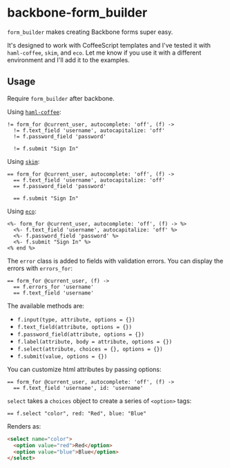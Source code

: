 backbone-form_builder
=====================

`form_builder` makes creating Backbone forms super easy.

It's designed to work with CoffeeScript templates and
I've tested it with `haml-coffee`, `skim`, and `eco`.
Let me know if you use it with a different environment and I'll
add it to the examples.

Usage
-----

Require `form_builder` after backbone.

Using [`haml-coffee`](https://github.com/netzpirat/haml-coffee):

```hamlc
!= form_for @current_user, autocomplete: 'off', (f) ->
  != f.text_field 'username', autocapitalize: 'off'
  != f.password_field 'password'

  != f.submit "Sign In"
```

Using [`skim`](https://github.com/jfirebaugh/skim):

```skim
== form_for @current_user, autocomplete: 'off', (f) ->
  == f.text_field 'username', autocapitalize: 'off'
  == f.password_field 'password'

  == f.submit "Sign In"
```

Using [`eco`](https://github.com/sstephenson/eco):

```eco
<%- form_for @current_user, autocomplete: 'off', (f) -> %>
  <%- f.text_field 'username', autocapitalize: 'off' %>
  <%- f.password_field 'password' %>
  <%- f.submit "Sign In" %>
<% end %>
```

The `error` class is added to fields with validation errors.
You can display the errors with `errors_for`:

```skim
== form_for @current_user, (f) ->
  == f.errors_for 'username'
  == f.text_field 'username'
```

The available methods are:

* `f.input(type, attribute, options = {})`
* `f.text_field(attribute, options = {})`
* `f.password_field(attribute, options = {})`
* `f.label(attribute, body = attribute, options = {})`
* `f.select(attribute, choices = {}, options = {})`
* `f.submit(value, options = {})`

You can customize html attributes by passing options:

```skim
== form_for @current_user, autocomplete: 'off', (f) ->
  == f.text_field 'username', id: 'username'
```

`select` takes a `choices` object to create a series of `<option>` tags:

```skim
== f.select "color", red: "Red", blue: "Blue"
```

Renders as:

```html
<select name="color">
  <option value="red">Red</option>
  <option value="blue">Blue</option>
</select>
```





